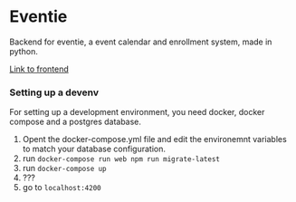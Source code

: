 # Eventie

Backend for eventie, a event calendar and enrollment system, made in python.

[Link to frontend](https://github.com/MergHQ/eventie-frontend)

### Setting up a devenv

For setting up a development environment, you need docker, docker compose and a postgres database.

1. Opent the docker-compose.yml file and edit the environemnt variables to match your database configuration.
3. run `docker-compose run web npm run migrate-latest`
4. run `docker-compose up`
5. ???
6. go to `localhost:4200`